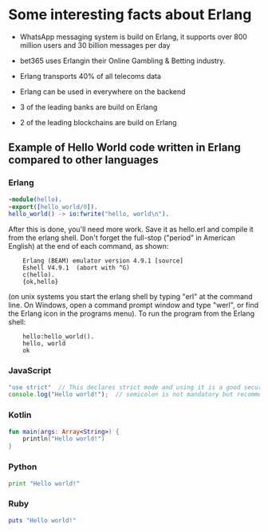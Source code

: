 # Some interesting facts about Erlang

* WhatsApp messaging system is build on Erlang, it supports over 800 million users and 30 billion messages per day

* bet365 uses Erlangin their Online Gambling & Betting industry.

* Erlang transports 40% of all telecoms data

* Erlang can be used in everywhere on the backend

* 3 of the leading banks are build on Erlang

* 2 of the leading blockchains are build on Erlang

## Example of **Hello World** code written in Erlang compared to other languages

### **Erlang**

```Erlang
-module(hello).
-export([hello_world/0]).
hello_world() -> io:fwrite("hello, world\n").
```

After this is done, you'll need more work.
Save it as hello.erl and compile it from the erlang shell.
Don't forget the full-stop ("period" in American English) at the end of each command, as shown:

        Erlang (BEAM) emulator version 4.9.1 [source]
        Eshell V4.9.1  (abort with ^G)
        c(hello).
        {ok,hello}

(on unix systems you start the erlang shell by typing "erl" at the command line.
On Windows, open a command prompt window and type "werl", or find the Erlang icon in the programs menu).
To run the program from the Erlang shell:

        hello:hello_world().
        hello, world
        ok

### **JavaScript**

```JavaScript
"use strict"  // This declares strict mode and using it is a good security practice.
console.log("Hello world!");  // semicolon is not mandatory but recommended
```

### **Kotlin**

```Kotlin
fun main(args: Array<String>) {
    println("Hello world!")
}
```

### **Python**

```Python
print "Hello world!"
```

### **Ruby**

```Ruby
puts "Hello world!"
```